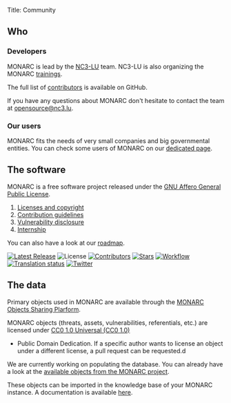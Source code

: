Title: Community


## Who

### Developers

MONARC is lead by the [NC3-LU](https://opensource.nc3.lu) team.
NC3-LU is also organizing the MONARC [trainings](/trainings).

The full list of
[contributors](https://github.com/monarc-project/MonarcAppFO/blob/master/AUTHORS)
is available on GitHub.

If you have any questions about MONARC don't hesitate to contact the team at
[opensource@nc3.lu](mailto:opensource@nc3.lu).

### Our users

MONARC fits the needs of very small companies and big governmental entities.
You can check some users of MONARC on our [dedicated page](/community/users).


## The software

MONARC is a free software project released under the
[GNU Affero General Public License](https://www.gnu.org/licenses/agpl-3.0.html).


1. [Licenses and copyright](/community/licenses-and-copyright)
2. [Contribution guidelines](/community/contribution-guidelines)
3. [Vulnerability disclosure](/community/vulnerability-disclosure)
4. [Internship](/internship)

You can also have a look at our [roadmap](https://github.com/monarc-project/MonarcAppFO/wiki/Roadmap).

[![Latest Release](https://img.shields.io/github/release/monarc-project/MonarcAppFO.svg?style=flat-square)](https://github.com/monarc-project/MonarcAppFO/releases/latest)
![License](https://img.shields.io/github/license/monarc-project/MonarcAppFO.svg?style=flat-square)
[![Contributors](https://img.shields.io/github/contributors/monarc-project/MonarcAppFO.svg?style=flat-square)](https://github.com/monarc-project/MonarcAppFO/graphs/contributors)
[![Stars](https://img.shields.io/github/stars/monarc-project/MonarcAppFO.svg?style=flat-square)](https://github.com/monarc-project/MonarcAppFO/stargazers)
[![Workflow](https://github.com/monarc-project/MonarcAppFO/workflows/build/badge.svg)](https://github.com/monarc-project/MonarcAppFO/actions?query=build)
[![Translation status](https://translate.monarc.lu/widgets/monarc/-/svg-badge.svg)](https://translate.monarc.lu/engage/monarc/)
[![Twitter](https://img.shields.io/twitter/follow/MONARCProject.svg?style=social&label=Follow)](https://twitter.com/MONARCproject)

## The data

Primary objects used in MONARC are available through
the [MONARC Objects Sharing Plarform](https://objects.monarc.lu).

MONARC objects (threats, assets, vulnerabilities, referentials, etc.) are
licensed under
[CC0 1.0 Universal (CC0 1.0)](https://creativecommons.org/publicdomain/zero/1.0/)
- Public Domain Dedication.
If a specific author wants to license an object under a different license,
a pull request can be requested.d

We are currently working on populating the database.
You can already have a look at the
[available objects from the MONARC project](https://objects.monarc.lu/organization/MONARC).

These objects can be imported in the knowledge base of your MONARC instance.
A documentation is available [here](/documentation/MOSP-documentation/).
